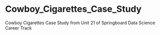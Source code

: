 # Cowboy_Cigarettes_Case_Study
 Cowboy Cigarettes Case Study from Unit 21 of Springboard Data Science Career Track
